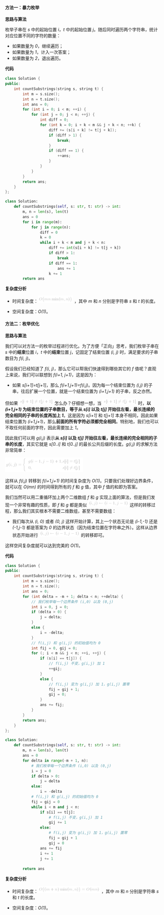 #### 方法一：暴力枚举

**思路与算法**

枚举子串在 *s* 中的起始位置 *i*，*t* 中的起始位置 *j*。随后同时遍历两个字符串，统计对应位置不同的字符的数量：

- 如果数量为 *0*，继续遍历；
- 如果数量为 *1*，计入一次答案；
- 如果数量为 *2*，退出遍历。

**代码**

```C++ [sol1-C++]
class Solution {
public:
    int countSubstrings(string s, string t) {
        int m = s.size();
        int n = t.size();
        int ans = 0;
        for (int i = 0; i < m; ++i) {
            for (int j = 0; j < n; ++j) {
                int diff = 0;
                for (int k = 0; i + k < m && j + k < n; ++k) {
                    diff += (s[i + k] != t[j + k]);
                    if (diff > 1) {
                        break;
                    }
                    if (diff == 1) {
                        ++ans;
                    }
                }
            }
        }
        return ans;
    }
};
```

```Python [sol1-Python3]
class Solution:
    def countSubstrings(self, s: str, t: str) -> int:
        m, n = len(s), len(t)
        ans = 0
        for i in range(m):
            for j in range(n):
                diff = 0
                k = 0
                while i + k < m and j + k < n:
                    diff += int(s[i + k] != t[j + k])
                    if diff > 1:
                        break
                    if diff == 1:
                        ans += 1
                    k += 1
        return ans
```

**复杂度分析**

- 时间复杂度：![O\big(mn\min(m,n)\big) ](./p__Obig_mn_min_m,_n_big__.png) ，其中 *m* 和 *n* 分别是字符串 *s* 和 *t* 的长度。

- 空间复杂度：*O(1)*。

#### 方法二：枚举优化

**思路与算法**

我们可以对方法一的枚举过程进行优化。为了方便「正向」思考，我们枚举子串在 *s* 中的**结束**位置 *i*，*t* 中的**结束**位置 *j*，记固定了结束位置 *(i, j)* 时，满足要求的子串数目为 *f(i, j)*。

假设我们已经知道了 *f(i, j)*，那么它可以帮我们快速得到哪些其它的 *f* 值呢？直观上来说，我们可以联想到 *f(i+1, j+1)*，这是因为：

- 如果 *s[i+1]=t[j+1]*，那么 *f(i+1,j+1)=f(i,j)*。因为每一个结束位置为 *(i,j)* 的子串，往后扩展一个位置，就是一个结束位置为 *(i+1,j+1)* 的子串，反之亦然。

但如果 ![s\[i+1\]\neqt\[j+1\] ](./p__s_i+1_neq_t_j+1__.png)  怎么办？仔细想一想，当 ![s\[i+1\]\neqt\[j+1\] ](./p__s_i+1_neq_t_j+1__.png)  时，**以 *(i+1,j+1)* 为结束位置的子串数目，等于从 *s[i]* 以及 *t[j]* 开始往左看，最长连续的完全相同的子串的长度再加上 *1***。这是因为 *s[i+1]* 和 *t[j+1]* 本身不相同，因此如果结束位置为 *(i+1,j+1)*，那么**前面的所有字符必须都完全相同**。特别地，我们也可以不取任何前面的字符，因此需要加上 *1*。

因此我们可以用 *g(i,j)* 表示**从 *s[i]* 以及 *t[j]* 开始往左看，最长连续的完全相同的子串的长度**，其实它就是 *s[0..i]* 和 *t[0..j]* 的最长公共后缀的长度。*g(i,j)* 的求解方法非常简单：

![g(i,j)=\begin{cases}g(i-1,j-1)+1,&s\[i\]=t\[j\]\\0,&s\[i\]\neqt\[j\]\end{cases} ](./p___g_i,j_=begin{cases}_g_i-1,j-1_+1,_&_s_i__=_t_j___0,_&_s_i__neq_t_j__end{cases}__.png) 

这样从 *f(i,j)* 转移到 *f(i+1,j+1)* 的时间复杂度为 *O(1)*。只要我们处理好边界条件，就可以在 *O(mn)* 的时间得到所有的 *f* 和 *g* 值，其中 *f* 值的和即为答案。

我们当然可以用二重循环加上两个二维数组 *f* 和 *g* 实现上面的算法，但是我们发现一个非常有趣的性质，即 *f* 和 *g* 都是类似 ![(i,j)\leftarrow(i-1,j-1) ](./p___i,j__leftarrow__i-1,j-1__.png)  这样的转移过程，那么我们其实根本不需要二维数组，甚至不需要数组：

- 我们每次从 *(i, 0)* 或者 *(0, j)* 这样开始计算，其上一个状态无论是 *(i-1,-1)* 还是 *(-1,j-1)* 都是答案为 *0* 的边界状态（因为结束位置在字符串之外）。这样从边界状态开始进行 ![(i,j)\leftarrow(i-1,j-1) ](./p___i,j__leftarrow__i-1,j-1__.png)  的转移即可。

这样空间复杂度就可以达到完美的 *O(1)*。

**代码**

```C++ [sol2-C++]
class Solution {
public:
    int countSubstrings(string s, string t) {
        int m = s.size();
        int n = t.size();
        int ans = 0;
        for (int delta = -m + 1; delta < n; ++delta) {
            // 我们枚举每一个边界条件 (i,0) 以及 (0,j)
            int i = 0, j = 0;
            if (delta > 0) {
                j = delta;
            }
            else {
                i = -delta;
            }
            // f(i,j) 和 g(i,j) 的初始值均为 0
            int fij = 0, gij = 0;
            for (; i < m && j < n; ++i, ++j) {
                if (s[i] == t[j]) {
                    // f(i,j) 不变，g(i,j) 加 1
                    ++gij;
                }
                else {
                    // f(i,j) 变为 g(i,j) 加 1，g(i,j) 置零
                    fij = gij + 1;
                    gij = 0;
                }
                ans += fij;
            }
        }
        return ans;
    }
};
```

```Python [sol2-Python3]
class Solution:
    def countSubstrings(self, s: str, t: str) -> int:
        m, n = len(s), len(t)
        ans = 0
        for delta in range(-m + 1, n):
            # 我们枚举每一个边界条件 (i,0) 以及 (0,j)
            i = j = 0
            if delta > 0:
                j = delta
            else:
                i = -delta
            # f(i,j) 和 g(i,j) 的初始值均为 0
            fij = gij = 0
            while i < m and j < n:
                if s[i] == t[j]:
                    # f(i,j) 不变，g(i,j) 加 1
                    gij += 1
                else:
                    # f(i,j) 变为 g(i,j) 加 1，g(i,j) 置零
                    fij = gij + 1
                    gij = 0
                ans += fij
                i += 1
                j += 1
        
        return ans
```

**复杂度分析**

- 时间复杂度：![O\big((m+n)\min(m,n)\big)=O(mn) ](./p__Obig__m+n__min_m,_n_big__=_O_mn__.png) ，其中 *m* 和 *n* 分别是字符串 *s* 和 *t* 的长度。

- 空间复杂度：*O(1)*。